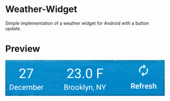 # Weather-Widget
Simple implementation of a weather widget for Android with a button update.

# Preview

![preview](https://github.com/developerserv3546/Weather-Widget/blob/master/app/src/main/assets/preview.png)
